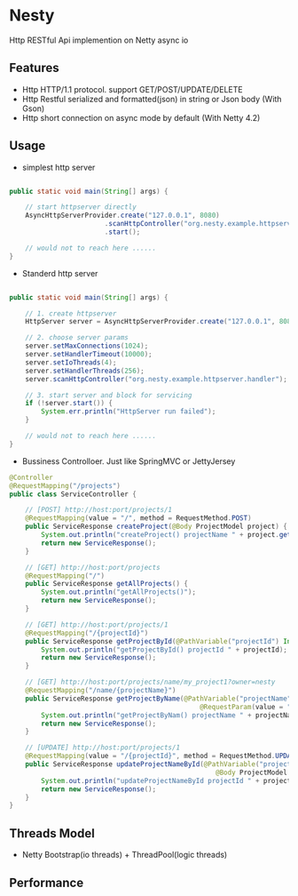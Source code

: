 # Nesty
Http RESTful Api implemention on Netty async io

## Features

* Http HTTP/1.1 protocol. support GET/POST/UPDATE/DELETE
* Http Restful serialized and formatted(json) in string or Json body (With Gson)
* Http short connection on async mode by default (With Netty 4.2)

## Usage

* simplest http server

```java

public static void main(String[] args) {

	// start httpserver directly
	AsyncHttpServerProvider.create("127.0.0.1", 8080)
						.scanHttpController("org.nesty.example.httpserver.handler")
						.start();

	// would not to reach here ......
}
```

* Standerd http server

```java

public static void main(String[] args) {

	// 1. create httpserver
	HttpServer server = AsyncHttpServerProvider.create("127.0.0.1", 8080);

	// 2. choose server params
	server.setMaxConnections(1024);
	server.setHandlerTimeout(10000);
	server.setIoThreads(4);
	server.setHandlerThreads(256);
	server.scanHttpController("org.nesty.example.httpserver.handler");

	// 3. start server and block for servicing
	if (!server.start()) {
		System.err.println("HttpServer run failed");
	}

	// would not to reach here ......
}
```

* Bussiness Controlloer. Just like SpringMVC or JettyJersey

```java
@Controller
@RequestMapping("/projects")
public class ServiceController {

	// [POST] http://host:port/projects/1
	@RequestMapping(value = "/", method = RequestMethod.POST)
	public ServiceResponse createProject(@Body ProjectModel project) {
		System.out.println("createProject() projectName " + project.getProjectName());
		return new ServiceResponse();
	}

	// [GET] http://host:port/projects
	@RequestMapping("/")
	public ServiceResponse getAllProjects() {
		System.out.println("getAllProjects()");
		return new ServiceResponse();
	}

	// [GET] http://host:port/projects/1
	@RequestMapping("/{projectId}")
	public ServiceResponse getProjectById(@PathVariable("projectId") Integer projectId) {
		System.out.println("getProjectById() projectId " + projectId);
		return new ServiceResponse();
	}

	// [GET] http://host:port/projects/name/my_project1?owner=nesty
	@RequestMapping("/name/{projectName}")
	public ServiceResponse getProjectByName(@PathVariable("projectName") String projectName,
												@RequestParam(value = "owner", required = false) String owner) {
		System.out.println("getProjectByNam() projectName " + projectName + ", owner " + owner);
		return new ServiceResponse();
	}

	// [UPDATE] http://host:port/projects/1
	@RequestMapping(value = "/{projectId}", method = RequestMethod.UPDATE)
	public ServiceResponse updateProjectNameById(@PathVariable("projectId") Integer projectId,
													@Body ProjectModel project) {
		System.out.println("updateProjectNameById projectId " + projectId + ". projectName " + project.getProjectName());
		return new ServiceResponse();
	}
}

```


## Threads Model

* Netty Bootstrap(io threads) + ThreadPool(logic threads)

## Performance
